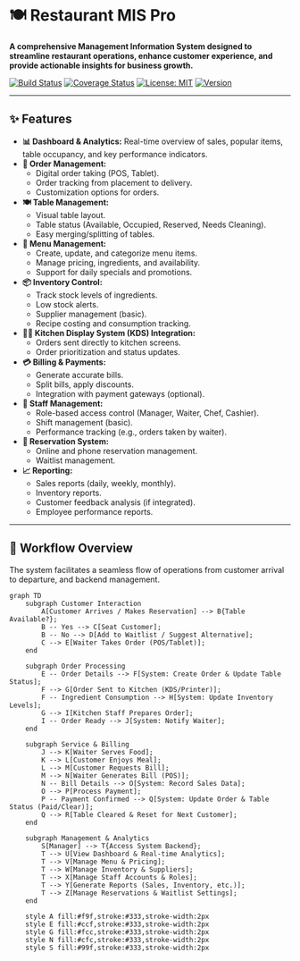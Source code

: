 # 🍽️ Restaurant MIS Pro

**A comprehensive Management Information System designed to streamline restaurant operations, enhance customer experience, and provide actionable insights for business growth.**

[![Build Status](https://img.shields.io/travis/com/your-username/restaurant-mis-pro.svg?style=flat-square)](https://travis-ci.com/your-username/restaurant-mis-pro)
[![Coverage Status](https://img.shields.io/coveralls/github/your-username/restaurant-mis-pro.svg?style=flat-square)](https://coveralls.io/github/your-username/restaurant-mis-pro)
[![License: MIT](https://img.shields.io/badge/License-MIT-yellow.svg?style=flat-square)](https://opensource.org/licenses/MIT)
[![Version](https://img.shields.io/badge/version-1.0.0-blue.svg?style=flat-square)](CHANGELOG.md)

---

## ✨ Features

*   **📊 Dashboard & Analytics:** Real-time overview of sales, popular items, table occupancy, and key performance indicators.
*   **📝 Order Management:**
    *   Digital order taking (POS, Tablet).
    *   Order tracking from placement to delivery.
    *   Customization options for orders.
*   **🍽️ Table Management:**
    *   Visual table layout.
    *   Table status (Available, Occupied, Reserved, Needs Cleaning).
    *   Easy merging/splitting of tables.
*   **📜 Menu Management:**
    *   Create, update, and categorize menu items.
    *   Manage pricing, ingredients, and availability.
    *   Support for daily specials and promotions.
*   **📦 Inventory Control:**
    *   Track stock levels of ingredients.
    *   Low stock alerts.
    *   Supplier management (basic).
    *   Recipe costing and consumption tracking.
*   **👨‍🍳 Kitchen Display System (KDS) Integration:**
    *   Orders sent directly to kitchen screens.
    *   Order prioritization and status updates.
*   **💳 Billing & Payments:**
    *   Generate accurate bills.
    *   Split bills, apply discounts.
    *   Integration with payment gateways (optional).
*   **👥 Staff Management:**
    *   Role-based access control (Manager, Waiter, Chef, Cashier).
    *   Shift management (basic).
    *   Performance tracking (e.g., orders taken by waiter).
*   **📅 Reservation System:**
    *   Online and phone reservation management.
    *   Waitlist management.
*   **📈 Reporting:**
    *   Sales reports (daily, weekly, monthly).
    *   Inventory reports.
    *   Customer feedback analysis (if integrated).
    *   Employee performance reports.

---

## 🚀 Workflow Overview

The system facilitates a seamless flow of operations from customer arrival to departure, and backend management.

```mermaid
graph TD
    subgraph Customer Interaction
        A[Customer Arrives / Makes Reservation] --> B{Table Available?};
        B -- Yes --> C[Seat Customer];
        B -- No --> D[Add to Waitlist / Suggest Alternative];
        C --> E[Waiter Takes Order (POS/Tablet)];
    end

    subgraph Order Processing
        E -- Order Details --> F[System: Create Order & Update Table Status];
        F --> G[Order Sent to Kitchen (KDS/Printer)];
        F -- Ingredient Consumption --> H[System: Update Inventory Levels];
        G --> I[Kitchen Staff Prepares Order];
        I -- Order Ready --> J[System: Notify Waiter];
    end

    subgraph Service & Billing
        J --> K[Waiter Serves Food];
        K --> L[Customer Enjoys Meal];
        L --> M[Customer Requests Bill];
        M --> N[Waiter Generates Bill (POS)];
        N -- Bill Details --> O[System: Record Sales Data];
        O --> P[Process Payment];
        P -- Payment Confirmed --> Q[System: Update Order & Table Status (Paid/Clear)];
        Q --> R[Table Cleared & Reset for Next Customer];
    end

    subgraph Management & Analytics
        S[Manager] --> T{Access System Backend};
        T --> U[View Dashboard & Real-time Analytics];
        T --> V[Manage Menu & Pricing];
        T --> W[Manage Inventory & Suppliers];
        T --> X[Manage Staff Accounts & Roles];
        T --> Y[Generate Reports (Sales, Inventory, etc.)];
        T --> Z[Manage Reservations & Waitlist Settings];
    end

    style A fill:#f9f,stroke:#333,stroke-width:2px
    style E fill:#ccf,stroke:#333,stroke-width:2px
    style G fill:#fcc,stroke:#333,stroke-width:2px
    style N fill:#cfc,stroke:#333,stroke-width:2px
    style S fill:#99f,stroke:#333,stroke-width:2px
